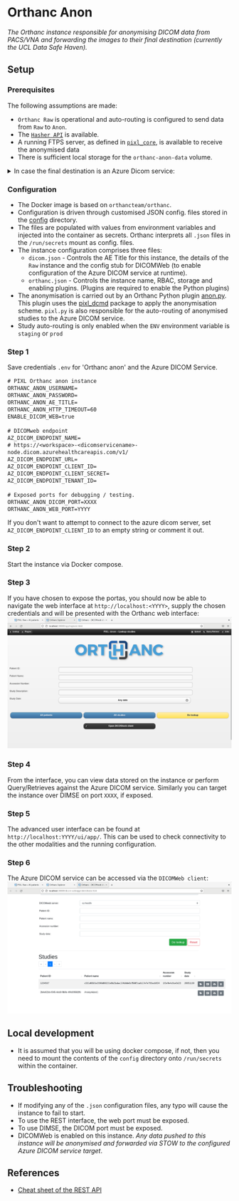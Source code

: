 # Orthanc Anon

_The Orthanc instance responsible for anonymising DICOM data from PACS/VNA and forwarding the images
to their final destination (currently the UCL Data Safe Haven)._

## Setup

### Prerequisites

The following assumptions are made:

- `Orthanc Raw` is operational and auto-routing is configured to send data from `Raw` to `Anon`.
- The [`Hasher API`](../../hasher/README.md) is available.
- A running FTPS server, as defined in [`pixl_core`](../../pixl_core/README.md), is available to receive the anonymised data
- There is sufficient local storage for the `orthanc-anon-data` volume.

<details><summary>In case the final destination is an Azure Dicom service:</summary>

- The Azure AD`Tenant ID`, `App ID` and `Client Secret` have been configured.
- The Azure DICOM service endpoint is available and has been configured.
- Outbound HTTPS access to the Azure DICOM service is available.

</details>

### Configuration

- The Docker image is based on `orthancteam/orthanc`.
- Configuration is driven through customised JSON config. files stored in the [config](./config/)
directory.
- The files are populated with values from environment variables and injected into the container as
secrets. Orthanc interprets all `.json` files in the `/run/secrets` mount as config. files.
- The instance configuration comprises three files:
  - `dicom.json` - Controls the AE Title for this instance, the details of the `Raw` instance and
  the config stub for DICOMWeb (to enable configuration of the Azure DICOM service at runtime).
  - `orthanc.json` - Controls the instance name, RBAC, storage and enabling plugins. (Plugins are
  required to enable the Python plugins)
- The anonymisation is carried out by an Orthanc Python plugin [anon.py](./plugin/anon.py). This
plugin uses the [pixl_dcmd](../../pixl_dcmd/) package to apply the anonymisation scheme. `pixl.py`
is also responsible for the auto-routing of anonymised studies to the Azure DICOM service.
- Study auto-routing is only enabled when the `ENV` environment variable is `staging` or `prod`

### Step 1

Save credentials `.env` for 'Orthanc anon' and the Azure DICOM Service.

```
# PIXL Orthanc anon instance
ORTHANC_ANON_USERNAME=
ORTHANC_ANON_PASSWORD=
ORTHANC_ANON_AE_TITLE=
ORTHANC_ANON_HTTP_TIMEOUT=60
ENABLE_DICOM_WEB=true

# DICOMweb endpoint
AZ_DICOM_ENDPOINT_NAME=
# https://<workspace>-<dicomservicename>-node.dicom.azurehealthcareapis.com/v1/
AZ_DICOM_ENDPOINT_URL=
AZ_DICOM_ENDPOINT_CLIENT_ID=
AZ_DICOM_ENDPOINT_CLIENT_SECRET=
AZ_DICOM_ENDPOINT_TENANT_ID=

# Exposed ports for debugging / testing.
ORTHANC_ANON_DICOM_PORT=XXXX
ORTHANC_ANON_WEB_PORT=YYYY
```

If you don't want to attempt to connect to the azure dicom server, set `AZ_DICOM_ENDPOINT_CLIENT_ID` to an empty string or comment it out.

### Step 2

Start the instance via Docker compose.

### Step 3

If you have chosen to expose the portas, you should now be able to navigate the web interface at `http://localhost:<YYYY>`, supply the chosen credentials and will be presented with the Orthanc web interface:
![Orthanc Raw Web interface](../assets/orthanc-anon-web.png)

### Step 4

From the interface, you can view data stored on the instance or perform Query/Retrieves against the Azure DICOM service. Similarly you can target the instance over DIMSE on port `XXXX`, if exposed.

### Step 5

The advanced user interface can be found at `http://localhost:YYYY/ui/app/`. This can be used to check connectivity to the other modalities and the running configuration.

### Step 6

The Azure DICOM service can be accessed via the `DICOMWeb client`:
![Orthanc Raw Web interface](../assets/orthanc-anon-az-dicom.png)

## Local development

- It is assumed that you will be using docker compose, if not, then you need to mount the contents of the `config` directory onto `/run/secrets` within the container.

## Troubleshooting

- If modifying any of the `.json` configuration files, any typo will cause the instance to fail to
start.
- To use the REST interface, the web port must be exposed.
- To use DIMSE, the DICOM port must be exposed.
- DICOMWeb is enabled on this instance. _Any data pushed to this instance will be anonymised and forwarded via STOW to the configured Azure DICOM service target_.

## References

- [Cheat sheet of the REST API](https://book.orthanc-server.com/users/rest-cheatsheet.html)
